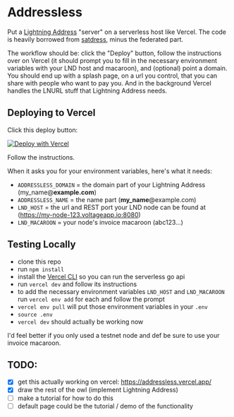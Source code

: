 # Addressless

Put a [Lightning Address](https://lightningaddress.com/) "server" on a serverless host like Vercel. The code is heavily borrowed from [satdress](https://github.com/fiatjaf/satdress), minus the federated part.

The workflow should be: click the "Deploy" button, follow the instructions over on Vercel (it should prompt you to fill in the necessary environment variables with your LND host and macaroon), and (optional) point a domain. You should end up with a splash page, on a url you control, that you can share with people who want to pay you. And in the background Vercel handles the LNURL stuff that Lightning Address needs.

## Deploying to Vercel

Click this deploy button:

[![Deploy with Vercel](https://vercel.com/button)](https://vercel.com/new/clone?repository-url=https%3A%2F%2Fgithub.com%2Ffuturepaul%2Faddressless&env=ADDRESSLESS_DOMAIN,ADDRESSLESS_NAME,LND_HOST,LND_MACAROON&envDescription=Env%20vars%20are%20described%20in%20the%20readme&envLink=https%3A%2F%2Fgithub.com%2Ffuturepaul%2Faddressless%2Fblob%2Fmaster%2FREADME.md%23deploying-to-vercel&demo-title=Addressless%20Demo&demo-description=What%20this%20deploy%20looks%20like&demo-url=https%3A%2F%2Faddressless.vercel.app%2F)

Follow the instructions.

When it asks you for your environment variables, here's what it needs:

- `ADDRESSLESS_DOMAIN` = the domain part of your Lightning Address (my_name@**example.com**)
- `ADDRESSLESS_NAME` = the name part (**my_name**@example.com)
- `LND_HOST` = the url and REST port your LND node can be found at (https://my-node-123.voltageapp.io:8080)
- `LND_MACAROON` = your node's invoice macaroon (abc123...)

## Testing Locally

- clone this repo
- run `npm install`
- install the [Vercel CLI](https://vercel.com/cli) so you can run the serverless go api
- run `vercel dev` and follow its instructions
- to add the necessary environment variables `LND_HOST` and `LND_MACAROON` run `vercel env add` for each and follow the prompt
- `vercel env pull` will put those environment variables in your `.env`
- `source .env`
- `vercel dev` should actually be working now

I'd feel better if you only used a testnet node and def be sure to use your invoice macaroon.

## TODO:

- [x] get this actually working on vercel: https://addressless.vercel.app/
- [x] draw the rest of the owl (implement Lightning Address)
- [ ] make a tutorial for how to do this
- [ ] default page could be the tutorial / demo of the functionality
